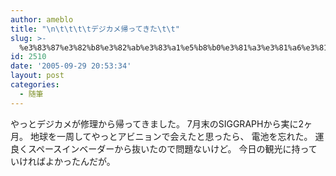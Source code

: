 ```yaml
---
author: ameblo
title: "\n\t\t\t\tデジカメ帰ってきた\t\t"
slug: >-
  %e3%83%87%e3%82%b8%e3%82%ab%e3%83%a1%e5%b8%b0%e3%81%a3%e3%81%a6%e3%81%8d%e3%81%9f
id: 2510
date: '2005-09-29 20:53:34'
layout: post
categories:
  - 随筆
---
```


やっとデジカメが修理から帰ってきました。 7月末のSIGGRAPHから実に2ヶ月。 地球を一周してやっとアビニョンで会えたと思ったら、 電池を忘れた。 運良くスペースインベーダーから抜いたので問題ないけど。 今日の観光に持っていければよかったんだが。
